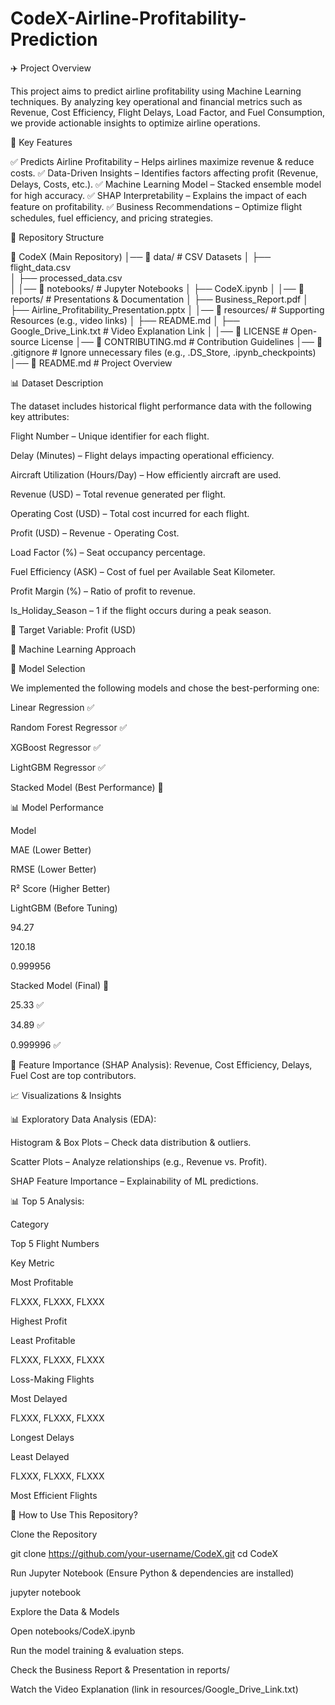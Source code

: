 # CodeX-Airline-Profitability-Prediction

✈️ Project Overview

This project aims to predict airline profitability using Machine Learning techniques. By analyzing key operational and financial metrics such as Revenue, Cost Efficiency, Flight Delays, Load Factor, and Fuel Consumption, we provide actionable insights to optimize airline operations.

📌 Key Features

  ✅ Predicts Airline Profitability – Helps airlines maximize revenue & reduce costs.
  ✅ Data-Driven Insights – Identifies factors affecting profit (Revenue, Delays, Costs, etc.).
  ✅ Machine Learning Model – Stacked ensemble model for high accuracy.
  ✅ SHAP Interpretability – Explains the impact of each feature on profitability.
  ✅ Business Recommendations – Optimize flight schedules, fuel efficiency, and pricing strategies.

📂 Repository Structure

📂 CodeX  (Main Repository)
│── 📁 data/               # CSV Datasets
│   ├── flight_data.csv  
│   ├── processed_data.csv  
│
│── 📁 notebooks/          # Jupyter Notebooks
│   ├── CodeX.ipynb
│
│── 📁 reports/            # Presentations & Documentation
│   ├── Business_Report.pdf
│   ├── Airline_Profitability_Presentation.pptx
│
│── 📁 resources/          # Supporting Resources (e.g., video links)
│   ├── README.md
│   ├── Google_Drive_Link.txt  # Video Explanation Link
│
│── 📜 LICENSE             # Open-source License
│── 📜 CONTRIBUTING.md      # Contribution Guidelines
│── 📜 .gitignore          # Ignore unnecessary files (e.g., .DS_Store, .ipynb_checkpoints)
│── 📜 README.md           # Project Overview

📊 Dataset Description

The dataset includes historical flight performance data with the following key attributes:

Flight Number – Unique identifier for each flight.

Delay (Minutes) – Flight delays impacting operational efficiency.

Aircraft Utilization (Hours/Day) – How efficiently aircraft are used.

Revenue (USD) – Total revenue generated per flight.

Operating Cost (USD) – Total cost incurred for each flight.

Profit (USD) – Revenue - Operating Cost.

Load Factor (%) – Seat occupancy percentage.

Fuel Efficiency (ASK) – Cost of fuel per Available Seat Kilometer.

Profit Margin (%) – Ratio of profit to revenue.

Is_Holiday_Season – 1 if the flight occurs during a peak season.

📌 Target Variable: Profit (USD)

🤖 Machine Learning Approach

📌 Model Selection

We implemented the following models and chose the best-performing one:

Linear Regression ✅

Random Forest Regressor ✅

XGBoost Regressor ✅

LightGBM Regressor ✅

Stacked Model (Best Performance) 🚀

📊 Model Performance

Model

MAE (Lower Better)

RMSE (Lower Better)

R² Score (Higher Better)

LightGBM (Before Tuning)

94.27

120.18

0.999956

Stacked Model (Final) 🚀

25.33 ✅

34.89 ✅

0.999996 ✅

🔹 Feature Importance (SHAP Analysis): Revenue, Cost Efficiency, Delays, Fuel Cost are top contributors.

📈 Visualizations & Insights

📊 Exploratory Data Analysis (EDA):

Histogram & Box Plots – Check data distribution & outliers.

Scatter Plots – Analyze relationships (e.g., Revenue vs. Profit).

SHAP Feature Importance – Explainability of ML predictions.

📊 Top 5 Analysis:

Category

Top 5 Flight Numbers

Key Metric

Most Profitable

FLXXX, FLXXX, FLXXX

Highest Profit

Least Profitable

FLXXX, FLXXX, FLXXX

Loss-Making Flights

Most Delayed

FLXXX, FLXXX, FLXXX

Longest Delays

Least Delayed

FLXXX, FLXXX, FLXXX

Most Efficient Flights

🚀 How to Use This Repository?

Clone the Repository

git clone https://github.com/your-username/CodeX.git
cd CodeX

Run Jupyter Notebook (Ensure Python & dependencies are installed)

jupyter notebook

Explore the Data & Models

Open notebooks/CodeX.ipynb

Run the model training & evaluation steps.

Check the Business Report & Presentation in reports/

Watch the Video Explanation (link in resources/Google_Drive_Link.txt)
